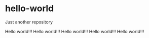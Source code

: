 # hello-world
Just another repository

Hello world!!!
Hello world!!!
Hello world!!!
Hello world!!!
Hello world!!!

